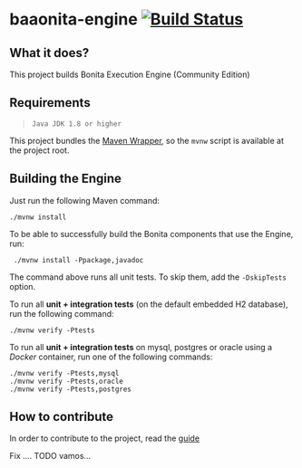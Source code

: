 baaonita-engine [![Build Status](https://travis-ci.org/bonitasoft/bonita-engine.svg?branch=master)](https://travis-ci.org/bonitasoft/bonita-engine)
=============

What it does?
-------------
This project builds Bonita Execution Engine (Community Edition)


Requirements
-------------
>     Java JDK 1.8 or higher

This project bundles the [Maven Wrapper](https://github.com/takari/maven-wrapper), so the `mvnw` script is available at
the project root.


Building the Engine
-----------------
Just run the following Maven command:
```
./mvnw install
```

To be able to successfully build the Bonita components that use the Engine, run:
```
 ./mvnw install -Ppackage,javadoc
```

The command above runs all unit tests. To skip them, add the `-DskipTests`
option.

To run all **unit + integration tests** (on the default embedded H2
database), run the following command:
```
./mvnw verify -Ptests
```

To run all **unit + integration tests** on mysql, postgres or oracle using
a _Docker_ container, run one of the following commands:
```
./mvnw verify -Ptests,mysql
./mvnw verify -Ptests,oracle
./mvnw verify -Ptests,postgres
```

How to contribute
-----------------

In order to contribute to the project, read the [guide](https://github.com/bonitasoft/bonita-developer-resources/blob/master/CONTRIBUTING.MD)

Fix .... 
TODO
vamos...


